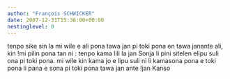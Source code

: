 ```yaml
---
author: "François SCHWICKER"
date: 2007-12-31T15:36:00+00:00
nestinglevel: 0
---
```

tenpo sike sin la mi wile e ali pona tawa jan pi toki pona en tawa janante ali, kin !mi pilin pona tan ni : tenpo kama lili la jan Sonja li pini sitelen elipu suli ona pi toki pona. mi wile kin kama jo e lipu suli ni li kamasona pona e toki pona li pana e sona pi toki pona tawa jan ante !jan Kanso